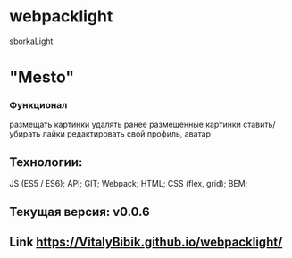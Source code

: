 # webpacklight
sborkaLight
# "Mesto"
### Функционал
размещать картинки
удалять ранее размещенные картинки
ставить/убирать лайки
редактировать свой профиль, аватар


## Технологии:
JS (ES5 / ES6);
API;
GIT;
Webpack;
HTML;
CSS (flex, grid);
BEM;

## Текущая версия: v0.0.6
## Link https://VitalyBibik.github.io/webpacklight/
